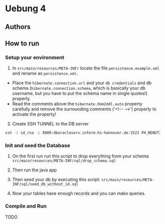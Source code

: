 # Uebung 4

## Authors

## How to run

### Setup your environment
1. In `src/main/resources/META-INF/` locate the file `persistence.example.xml` and rename as `persistence.xml`. 

  - Place the `hibernate.connection.url` and your `db credentials` and  db schema (`hibernate.connection.schema`, which is basically your db username, but you have to put the schema name in single quotes!) 
  properly.
  - Read the comments above the `hibernate.hbm2ddl.auto` property carefully and remove the surrounding
  comments ('\<!-- -->') properly to activate the property!

2. Create SSH TUNNEL to the DB server

```bash
ssh -i id_rsa -L 8080:dboracleserv.inform.hs-hannover.de:1521 FH_BENUTZER_NAME@ssh.inform.hs-hannover.de
```

### Init and seed the Database
1. On the first run run this script to drop everything from your schema `src/main/resources/META-INF/sql/drop_schema.sql` 

2. Then run the java app

3. Then seed your db by executing this script: `src/main/resources/META-INF/sql/seed_db_without_id.sql` 

4. Now your tables have enough records and you can make queries.

### Compile and Run

TODO

